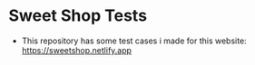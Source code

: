 # Sweet Shop Tests

- This repository has some test cases i made for this website: https://sweetshop.netlify.app
